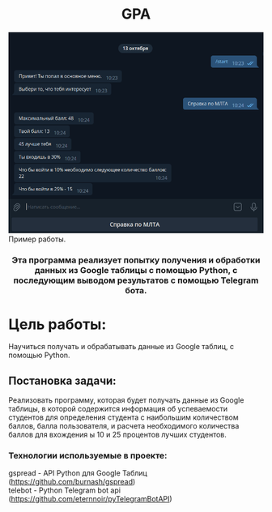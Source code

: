 <h1 align="center">GPA</h1>
<img src= 'https://github.com/Gerdelezhov/GPA/blob/main/image/img_1.png')/>
<br>Пример работы.
<h3 align="center">Эта программа реализует попытку получения и обработки данных из Google таблицы с помощью Python, с последующим выводом результатов с помощью Telegram бота.<h3>

# Цель работы:  
Научиться получать и обрабатывать данные из Google таблиц, с помощью Python.

## Постановка задачи:  
Реализовать программу, которая будет получать данные из Google таблицы, в которой содержится информация об успеваемости студентов для определения студента с наибольшим количеством баллов, балла пользователя, и расчета необходимого количества баллов для вхождения ы 10 и 25 процентов лучших студентов.

### Технологии используемые в проекте:  
gspread - API Python для Google Таблиц (https://github.com/burnash/gspread)  
telebot - Python Telegram bot api (https://github.com/eternnoir/pyTelegramBotAPI)
